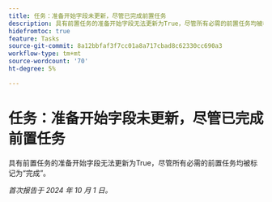 ```yaml
---
title: 任务：准备开始字段未更新，尽管已完成前置任务
description: 具有前置任务的准备开始字段无法更新为True，尽管所有必需的前置任务均被标记为“完成”。
hidefromtoc: true
feature: Tasks
source-git-commit: 8a12bbfaf3f7cc01a8a717cbad8c62330cc690a3
workflow-type: tm+mt
source-wordcount: '70'
ht-degree: 5%

---
```


# 任务：准备开始字段未更新，尽管已完成前置任务

具有前置任务的准备开始字段无法更新为True，尽管所有必需的前置任务均被标记为“完成”。

_首次报告于 2024 年 10 月 1 日。_
